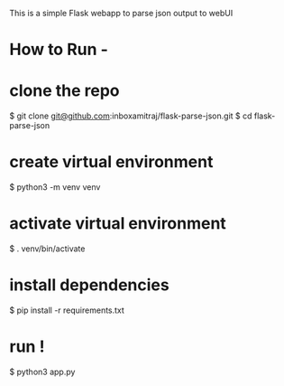 This is a simple Flask webapp to parse json output to webUI

# How to Run -

# clone the repo
$ git clone git@github.com:inboxamitraj/flask-parse-json.git
$ cd flask-parse-json

# create virtual environment
$ python3 -m venv venv

# activate virtual environment
$ . venv/bin/activate

# install dependencies
$ pip install -r requirements.txt

# run !
$ python3 app.py
